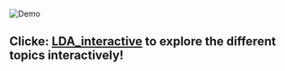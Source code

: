
![Demo](https://user-images.githubusercontent.com/24357654/43559014-1a60d460-95da-11e8-8ee3-7cd8f6ede057.gif)
## Clicke: [LDA_interactive](https://nbviewer.jupyter.org/github/Erolino/Support_group_MD/blob/master/pitch_day/Candida_NLP_pyLDAvis_visualizing-sents.ipynb#topic=19&lambda=1&term=) to explore the different topics  interactively!



